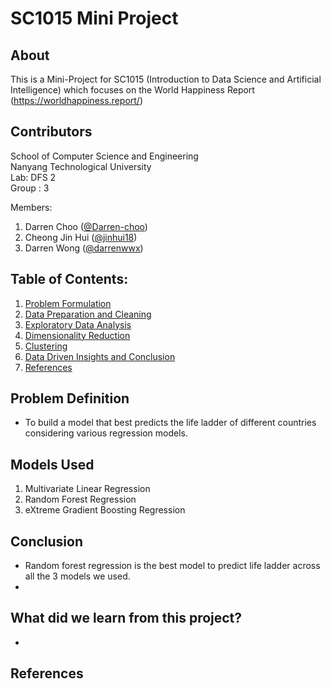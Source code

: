 # SC1015 Mini Project

## About

This is a Mini-Project for SC1015 (Introduction to Data Science and Artificial Intelligence) which focuses on the World Happiness Report (https://worldhappiness.report/)

  
## Contributors

School of Computer Science and Engineering \
Nanyang Technological University \
Lab: DFS 2 \
Group : 3

Members: 
1. Darren Choo ([@Darren-choo](https://github.com/Darren-choo))
2. Cheong Jin Hui ([@jinhui18](https://github.com/jinhui18))
3. Darren Wong ([@darrenwwx](https://github.com/darrenwwx))

## Table of Contents:
1. [Problem Formulation](#1-Problem-Formlation)
2. [Data Preparation and Cleaning](#2-Data-Preparation-and-Cleaning)
3. [Exploratory Data Analysis](#3-Exploratory-Data-Analysis)
4. [Dimensionality Reduction](#4-Dimensionality-Reduction)
5. [Clustering](#5-Clustering)
6. [Data Driven Insights and Conclusion](#6-Data-Driven-Insights-and-Conclusion)
7. [References](#7-References)

## Problem Definition

- To build a model that best predicts the life ladder of different countries considering various regression models.


## Models Used

1. Multivariate Linear Regression 
2. Random Forest Regression
3. eXtreme Gradient Boosting Regression

## Conclusion
- Random forest regression is the best model to predict life ladder across all the 3 models we used.
- 

## What did we learn from this project?

- 

## References
